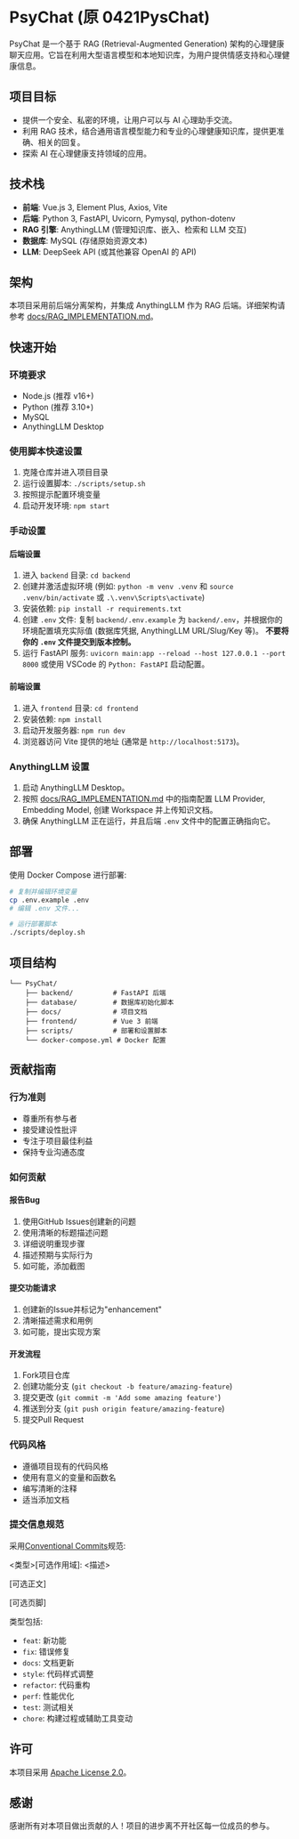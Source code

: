 # PsyChat (原 0421PysChat)

PsyChat 是一个基于 RAG (Retrieval-Augmented Generation) 架构的心理健康聊天应用。它旨在利用大型语言模型和本地知识库，为用户提供情感支持和心理健康信息。

## 项目目标

* 提供一个安全、私密的环境，让用户可以与 AI 心理助手交流。
* 利用 RAG 技术，结合通用语言模型能力和专业的心理健康知识库，提供更准确、相关的回复。
* 探索 AI 在心理健康支持领域的应用。

## 技术栈

* **前端**: Vue.js 3, Element Plus, Axios, Vite
* **后端**: Python 3, FastAPI, Uvicorn, Pymysql, python-dotenv
* **RAG 引擎**: AnythingLLM (管理知识库、嵌入、检索和 LLM 交互)
* **数据库**: MySQL (存储原始资源文本)
* **LLM**: DeepSeek API (或其他兼容 OpenAI 的 API)

## 架构

本项目采用前后端分离架构，并集成 AnythingLLM 作为 RAG 后端。详细架构请参考 [docs/RAG_IMPLEMENTATION.md](./docs/RAG_IMPLEMENTATION.md)。

## 快速开始

### 环境要求

* Node.js (推荐 v16+)
* Python (推荐 3.10+)
* MySQL
* AnythingLLM Desktop

### 使用脚本快速设置

1. 克隆仓库并进入项目目录
2. 运行设置脚本: `./scripts/setup.sh`
3. 按照提示配置环境变量
4. 启动开发环境: `npm start`

### 手动设置

#### 后端设置

1. 进入 `backend` 目录: `cd backend`
2. 创建并激活虚拟环境 (例如: `python -m venv .venv` 和 `source .venv/bin/activate` 或 `.\.venv\Scripts\activate`)
3. 安装依赖: `pip install -r requirements.txt`
4. 创建 `.env` 文件: 复制 `backend/.env.example` 为 `backend/.env`，并根据你的环境配置填充实际值 (数据库凭据, AnythingLLM URL/Slug/Key 等)。 **不要将你的 `.env` 文件提交到版本控制。**
5. 运行 FastAPI 服务: `uvicorn main:app --reload --host 127.0.0.1 --port 8000` 或使用 VSCode 的 `Python: FastAPI` 启动配置。

#### 前端设置

1. 进入 `frontend` 目录: `cd frontend`
2. 安装依赖: `npm install`
3. 启动开发服务器: `npm run dev`
4. 浏览器访问 Vite 提供的地址 (通常是 `http://localhost:5173`)。

### AnythingLLM 设置

1. 启动 AnythingLLM Desktop。
2. 按照 [docs/RAG_IMPLEMENTATION.md](./docs/RAG_IMPLEMENTATION.md) 中的指南配置 LLM Provider, Embedding Model, 创建 Workspace 并上传知识文档。
3. 确保 AnythingLLM 正在运行，并且后端 `.env` 文件中的配置正确指向它。

## 部署

使用 Docker Compose 进行部署:

```bash
# 复制并编辑环境变量
cp .env.example .env
# 编辑 .env 文件...

# 运行部署脚本
./scripts/deploy.sh
```

## 项目结构

```
└── PsyChat/
    ├── backend/          # FastAPI 后端
    ├── database/         # 数据库初始化脚本
    ├── docs/             # 项目文档
    ├── frontend/         # Vue 3 前端
    ├── scripts/          # 部署和设置脚本
    └── docker-compose.yml # Docker 配置
```

## 贡献指南

### 行为准则

- 尊重所有参与者
- 接受建设性批评
- 专注于项目最佳利益
- 保持专业沟通态度

### 如何贡献

#### 报告Bug

1. 使用GitHub Issues创建新的问题
2. 使用清晰的标题描述问题
3. 详细说明重现步骤
4. 描述预期与实际行为
5. 如可能，添加截图

#### 提交功能请求

1. 创建新的Issue并标记为"enhancement"
2. 清晰描述需求和用例
3. 如可能，提出实现方案

#### 开发流程

1. Fork项目仓库
2. 创建功能分支 (`git checkout -b feature/amazing-feature`)
3. 提交更改 (`git commit -m 'Add some amazing feature'`)
4. 推送到分支 (`git push origin feature/amazing-feature`)
5. 提交Pull Request

### 代码风格

- 遵循项目现有的代码风格
- 使用有意义的变量和函数名
- 编写清晰的注释
- 适当添加文档

### 提交信息规范

采用[Conventional Commits](https://www.conventionalcommits.org/)规范:

<类型>[可选作用域]: <描述>

[可选正文]

[可选页脚]

类型包括:

- `feat`: 新功能
- `fix`: 错误修复
- `docs`: 文档更新
- `style`: 代码样式调整
- `refactor`: 代码重构
- `perf`: 性能优化
- `test`: 测试相关
- `chore`: 构建过程或辅助工具变动

## 许可

本项目采用 [Apache License 2.0](./LICENSE)。

## 感谢

感谢所有对本项目做出贡献的人！项目的进步离不开社区每一位成员的参与。

